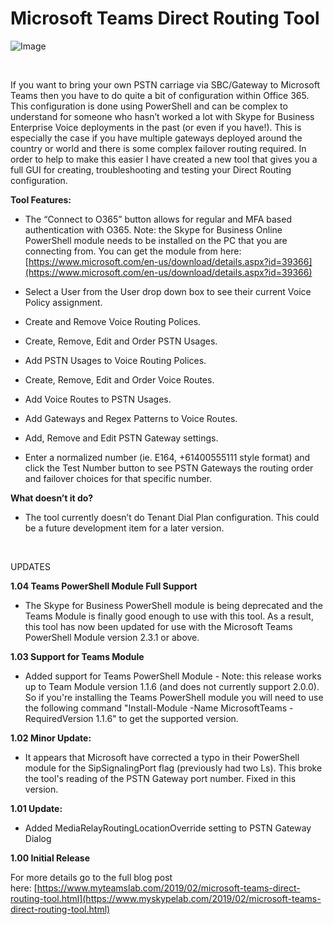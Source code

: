 ﻿Microsoft Teams Direct Routing Tool
===================================

            

![Image](https://github.com/jamescussen/microsoft-teams-direct-routing-tool/raw/master/DirectRoutingTool-1.00-600px.png)


 


If you want to bring your own PSTN carriage via SBC/Gateway to Microsoft Teams then you have to do quite a bit of configuration within Office 365. This configuration is done using PowerShell and can be complex to understand for someone who hasn’t worked
 a lot with Skype for Business Enterprise Voice deployments in the past (or even if you have!). This is especially the case if you have multiple gateways deployed around the country or world and there is some complex failover routing required. In order to help
 to make this easier I have created a new tool that gives you a full GUI for creating, troubleshooting and testing your Direct Routing configuration.


**Tool Features:**


  *  The “Connect to O365” button allows for regular and MFA based authentication with O365. Note: the Skype for Business Online PowerShell module needs to be installed on the PC that you are connecting from. You can get the module from here:
[https://www.microsoft.com/en-us/download/details.aspx?id=39366](https://www.microsoft.com/en-us/download/details.aspx?id=39366)

  *  Select a User from the User drop down box to see their current Voice Policy assignment.

  *  Create and Remove Voice Routing Polices. 
  *  Create, Remove, Edit and Order PSTN Usages. 
  *  Add PSTN Usages to Voice Routing Polices. 
  *  Create, Remove, Edit and Order Voice Routes. 
  *  Add Voice Routes to PSTN Usages. 
  *  Add Gateways and Regex Patterns to Voice Routes. 
  *  Add, Remove and Edit PSTN Gateway settings. 
  *  Enter a normalized number (ie. E164, +61400555111 style format) and click the Test Number button to see PSTN Gateways the routing order and failover choices for that specific number.


**What doesn’t it do?**


  *  The tool currently doesn’t do Tenant Dial Plan configuration. This could be a future development item for a later version.


 

UPDATES

**1.04 Teams PowerShell Module Full Support**
  *  The Skype for Business PowerShell module is being deprecated and the Teams Module is finally good enough to use with this tool. As a result, this tool has now been updated for use with the Microsoft Teams PowerShell Module version 2.3.1 or above.

**1.03 Support for Teams Module**
  *  Added support for Teams PowerShell Module - Note: this release works up to Team Module version 1.1.6 (and does not currently support 2.0.0). So if you're installing the Teams PowerShell module you will need to use the following command "Install-Module -Name MicrosoftTeams -RequiredVersion 1.1.6" to get the supported version.
  
**1.02 Minor Update:**
  *  It appears that Microsoft have corrected a typo in their PowerShell module for the SipSignalingPort flag (previously had two Ls). This broke the tool's reading of the PSTN Gateway port number. Fixed in this version.

**1.01 Update:**
  *  Added MediaRelayRoutingLocationOverride setting to PSTN Gateway Dialog 

**1.00 Initial Release**




For more details go to the full blog post here: [https://www.myteamslab.com/2019/02/microsoft-teams-direct-routing-tool.html](https://www.myskypelab.com/2019/02/microsoft-teams-direct-routing-tool.html)


        
    
